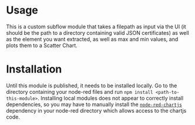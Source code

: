 # Usage

This is a custom subflow module that takes a filepath as input via the UI (it should be the path to a directory containing valid JSON certificates) as well as the element you want extracted, as well as max and min values, and plots them to a Scatter Chart.

# Installation

Until this module is published, it needs to be installed locally. Go to the directory containing your node-red files and run `npm install <path-to-this-module>`. Installing local modules does not appear to correctly install dependencies, so you may have to manually install the [`node-red-chartjs`](https://github.com/eamon0989/node-red-chartjs) dependency in your node-red directory which allows access to the chartjs code.

